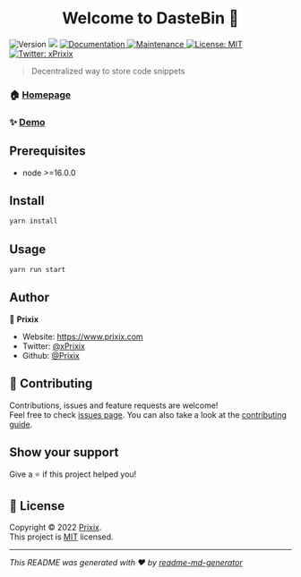 <h1 align="center">Welcome to DasteBin 👋</h1>
<p>
  <img alt="Version" src="https://img.shields.io/badge/version-1.0.0-blue.svg?cacheSeconds=2592000" />
  <img src="https://img.shields.io/badge/node-%3E%3D16.0.0-blue.svg" />
  <a href="https://github.com/Prixix/DasteBin#readme" target="_blank">
    <img alt="Documentation" src="https://img.shields.io/badge/documentation-yes-brightgreen.svg" />
  </a>
  <a href="https://github.com/Prixix/DasteBin/graphs/commit-activity" target="_blank">
    <img alt="Maintenance" src="https://img.shields.io/badge/Maintained%3F-yes-green.svg" />
  </a>
  <a href="https://github.com/Prixix/DasteBin/blob/master/LICENSE" target="_blank">
    <img alt="License: MIT" src="https://img.shields.io/github/license/Prixix/DasteBin" />
  </a>
  <a href="https://twitter.com/xPrixix" target="_blank">
    <img alt="Twitter: xPrixix" src="https://img.shields.io/twitter/follow/xPrixix.svg?style=social" />
  </a>
</p>

> Decentralized way to store code snippets

### 🏠 [Homepage](https://github.com/Prixix/DasteBin#readme)

### ✨ [Demo](https://dastebin.prixix.com)

## Prerequisites

- node >=16.0.0

## Install

```sh
yarn install
```

## Usage

```sh
yarn run start
```

## Author

👤 **Prixix**

* Website: https://www.prixix.com
* Twitter: [@xPrixix](https://twitter.com/xPrixix)
* Github: [@Prixix](https://github.com/Prixix)

## 🤝 Contributing

Contributions, issues and feature requests are welcome!<br />Feel free to check [issues page](https://github.com/Prixix/DasteBin/issues). You can also take a look at the [contributing guide](https://github.com/Prixix/DasteBin/blob/master/CONTRIBUTING.md).

## Show your support

Give a ⭐️ if this project helped you!

## 📝 License

Copyright © 2022 [Prixix](https://github.com/Prixix).<br />
This project is [MIT](https://github.com/Prixix/DasteBin/blob/master/LICENSE) licensed.

***
_This README was generated with ❤️ by [readme-md-generator](https://github.com/kefranabg/readme-md-generator)_